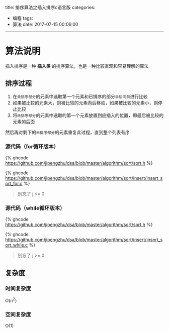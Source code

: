 title: 排序算法之插入排序c语言版
categories:
  - 编程
tags:
  - 算法
date: 2017-07-15 00:06:00
---
# 算法说明

插入排序是一种 **插入类** 的排序算法，也是一种比较直观和容易理解的算法


## 排序过程

1. 在`未排序部分`的元素中选取第一个元素和已排序的部分`自后向前`进行比较
2. 如果被比较的元素大，则被比较的元素向后移动，如果被比较的元素小，则停止比较
3. 将`未排序部分`的元素中选取的第一个元素放置到应插入的位置，即最后被比较的元素的后面

然后再对剩下的`未排序部分`的元素重复此过程，直到整个列表有序

### 源代码（for循环版本）

{% ghcode https://github.com/jipengzhu/dsa/blob/master/algorithm/sort/sort.h %}

{% ghcode https://github.com/jipengzhu/dsa/blob/master/algorithm/sort/insert/insert_sort_for.c %}

> 别忘了 j >= 0

### 源代码（while循环版本）

{% ghcode https://github.com/jipengzhu/dsa/blob/master/algorithm/sort/sort.h %}

{% ghcode https://github.com/jipengzhu/dsa/blob/master/algorithm/sort/insert/insert_sort_while.c %}

> 别忘了 j >= 0


## 复杂度
### 时间复杂度
O(n<sup>2</sup>)

### 空间复杂度
O(1)